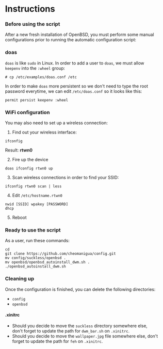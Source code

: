 # Instructions


### Before using the script

After a new fresh installation of OpenBSD, you must perform some manual configurations prior to running the automatic configuration script:

### doas

`doas` is like `sudo` in Linux. In order to add a user to `doas`, we must allow `keepenv` into the `:wheel` group:

`# cp /etc/examples/doas.conf /etc`

In order to make `doas` more persistent so we don't need to type the root password everytime, we can edit `/etc/doas.conf` so it looks like this:

`permit persist keepenv :wheel`


### WiFi configuration

You may also need to set up a wireless connection:

1. Find out your wireless interface:
```
ifconfig
```
Result: **rtwn0**

2. Fire up the device
```
doas ifconfig rtwn0 up
```

3. Scan wireless connections in order to find your SSID:
```
ifconfig rtwn0 scan | less
```

4. Edit `/etc/hostname.rtwn0`
```
nwid [SSID] wpakey [PASSWORD]
dhcp
```

5. Reboot

### Ready to use the script

As a user, run these commands:

```
cd
git clone https://github.com/cheomanigua/config.git
mv config/suckless/openbsd .
mv openbsd/openbsd_autoinstall_dwm.sh .
./openbsd_autoinstall_dwm.sh
```

### Cleaning up

Once the configuration is finished, you can delete the following directories:
- `config`
- `openbsd`

#### .xinitrc

- Should you decide to move the `suckless` directory somewhere else, don't forget to update the path for `dwm_bar.sh` on `.xinitrc`.
- Should you decide to move the `wallpaper.jpg` file somewhere else, don't forget to update the path for `feh` on `.xinitrc`.

